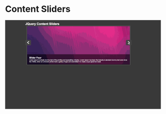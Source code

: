 # Content Sliders
![alt tag](https://github.com/RattanPriya/contentSliders/blob/master/contentSliders.gif)
